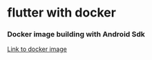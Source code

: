 # flutter with docker

### Docker image building with Android Sdk

[Link to docker image](https://hub.docker.com/r/anilshresthaa/flutter/)

